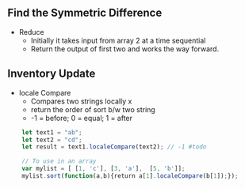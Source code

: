 ## Find the Symmetric Difference
- Reduce
	- Initially it takes input from array 2 at a time sequential 
	- Return the output of first two and works the way forward.

## Inventory Update
 - locale Compare
	 - Compares two strings locally x
	 - return the order of sort b/w two string
	 - -1 = before; 0 = equal; 1 = after


```javascript
	let text1 = "ab";
	let text2 = "cd";
	let result = text1.localeCompare(text2); // -1 #todo 

	// To use in an array
	var mylist = [ [1, 'c'], [3, 'a'],  [5, 'b']];
	mylist.sort(function(a,b){return a[1].localeCompare(b[1]);});
```

